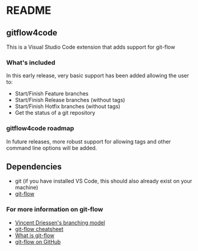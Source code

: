 # README
## gitflow4code
This is a Visual Studio Code extension that adds support for git-flow

### What's included
In this early release, very basic support has been added allowing the user to:
* Start/Finish Feature branches
* Start/Finish Release branches (without tags)
* Start/Finish Hotfix branches (without tags)
* Get the status of a git repository

### gitflow4code roadmap
In future releases, more robust support for allowing tags and other command line options
will be added.

## Dependencies
* git (if you have installed VS Code, this should also already exist on your machine)
* [git-flow](https://github.com/petervanderdoes/gitflow-avh)


### For more information on git-flow
* [Vincent Driessen's branching model](http://nvie.com/posts/a-successful-git-branching-model/)
* [git-flow cheatsheet](http://danielkummer.github.io/git-flow-cheatsheet/)
* [What is git-flow](https://yakiloo.com/getting-started-git-flow/)
* [git-flow on GitHub](https://github.com/nvie/gitflow)



